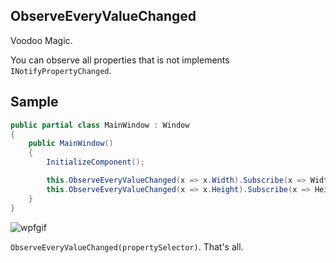 ObserveEveryValueChanged
---
Voodoo Magic.

You can observe all properties that is not implements `INotifyPropertyChanged`.

Sample
---

```csharp
public partial class MainWindow : Window
{
    public MainWindow()
    {
        InitializeComponent();

        this.ObserveEveryValueChanged(x => x.Width).Subscribe(x => WidthText.Text = x.ToString());
        this.ObserveEveryValueChanged(x => x.Height).Subscribe(x => HeightText.Text = x.ToString());
    }
}
```

![wpfgif](https://cloud.githubusercontent.com/assets/46207/15827037/ed8a72c6-2c44-11e6-81d6-b90dabf0afa9.gif)

`ObserveEveryValueChanged(propertySelector)`. That's all.
